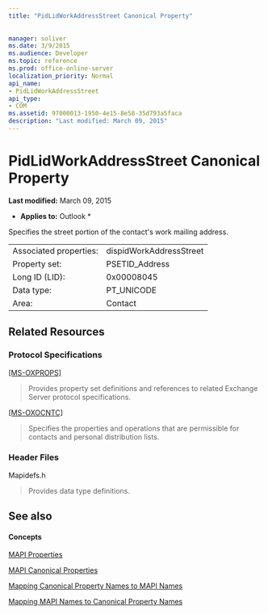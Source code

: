 ```yaml
---
title: "PidLidWorkAddressStreet Canonical Property"
 
 
manager: soliver
ms.date: 3/9/2015
ms.audience: Developer
ms.topic: reference
ms.prod: office-online-server
localization_priority: Normal
api_name:
- PidLidWorkAddressStreet
api_type:
- COM
ms.assetid: 97000013-1950-4e15-8e58-35d793a5faca
description: "Last modified: March 09, 2015"
---
```


# PidLidWorkAddressStreet Canonical Property

 **Last modified:** March 09, 2015 
  
 * **Applies to:** Outlook * 
  
Specifies the street portion of the contact's work mailing address.
  
|||
|:-----|:-----|
|Associated properties:  <br/> |dispidWorkAddressStreet  <br/> |
|Property set:  <br/> |PSETID_Address  <br/> |
|Long ID (LID):  <br/> |0x00008045  <br/> |
|Data type:  <br/> |PT_UNICODE  <br/> |
|Area:  <br/> |Contact  <br/> |
   
## Related Resources

### Protocol Specifications

[[MS-OXPROPS]](http://msdn.microsoft.com/library/f6ab1613-aefe-447d-a49c-18217230b148%28Office.15%29.aspx)
  
> Provides property set definitions and references to related Exchange Server protocol specifications.
    
[[MS-OXOCNTC]](http://msdn.microsoft.com/library/9b636532-9150-4836-9635-9c9b756c9ccf%28Office.15%29.aspx)
  
> Specifies the properties and operations that are permissible for contacts and personal distribution lists.
    
### Header Files

Mapidefs.h
  
> Provides data type definitions.
    
## See also

#### Concepts

[MAPI Properties](mapi-properties.md)
  
[MAPI Canonical Properties](mapi-canonical-properties.md)
  
[Mapping Canonical Property Names to MAPI Names](mapping-canonical-property-names-to-mapi-names.md)
  
[Mapping MAPI Names to Canonical Property Names](mapping-mapi-names-to-canonical-property-names.md)

